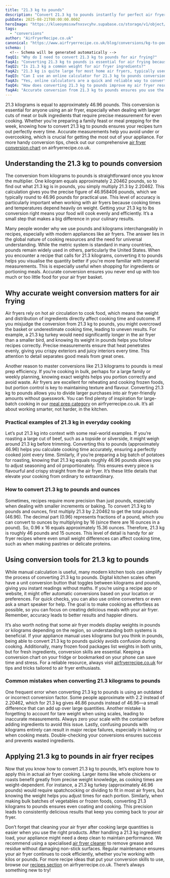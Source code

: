 ```yaml
---
title: "21.3 kg to pounds"
description: "Convert 21.3 kg to pounds instantly for perfect air fryer portions. Get accurate results and handy cooking tips for your next meal."
pubDate: 2025-08-21T00:00:00.000Z
heroImage: "https://klueoymssxwfnxsvcyhv.supabase.co/storage/v1/object/public/Shmucket/21-3-kg-to-pounds.webp"
tags:
  - "conversions"
author: "AirFryerRecipe.co.uk"
canonical: "https://www.airfryerrecipe.co.uk/blog/conversions/kg-to-pounds/21-3-kg-to-pounds"
schema: |
  <!-- Schema will be generated automatically -->
faqQ1: "Why do I need to convert 21.3 kg to pounds for air frying?"
faqA1: "Converting 21.3 kg to pounds is essential for air frying because cooking times and temperatures are weight-dependent. Accurate measurements ensure even cooking and prevent overcrowding, which can lead to uneven results. Knowing the weight in pounds helps you follow recipes correctly and adjust settings for perfect outcomes every time."
faqQ2: "Is 21.3 kg a common weight for air fryer ingredients?"
faqA2: "21.3 kg is quite large for most home air fryers, typically used for bulk cooking or large cuts like whole turkeys or big batches of vegetables. While not everyday, it's useful for special occasions or meal prepping. Converting it to pounds (approximately 46.96) helps manage portioning and cooking logistics efficiently."
faqQ3: "Can I use an online calculator for 21.3 kg to pounds conversion?"
faqA3: "Yes, online calculators are a quick and reliable way to convert 21.3 kg to pounds. They provide precise results instantly, reducing the risk of manual errors. For best results, use a reputable converter or your kitchen scale's unit function to ensure accuracy for air fryer cooking."
faqQ4: "How does converting 21.3 kg to pounds improve my air fryer results?"
faqA4: "Accurate conversion from 21.3 kg to pounds ensures you use the correct cooking times and temperatures, leading to evenly cooked food. It helps with portion control and prevents overloading the basket, which is crucial for air circulation. This attention to detail enhances texture, flavour, and overall meal quality."
---
```

<p>21.3 kilograms is equal to approximately 46.96 pounds. This conversion is essential for anyone using an air fryer, especially when dealing with larger cuts of meat or bulk ingredients that require precise measurement for even cooking. Whether you're preparing a family feast or meal prepping for the week, knowing how to convert 21.3 kg to pounds ensures your recipes turn out perfectly every time. Accurate measurements help you avoid under or overcooking, which is crucial for getting the most out of your appliance. For more handy conversion tips, check out our comprehensive <a href="https://www.airfryerrecipe.co.uk/air-fryer-conversion-chart">air fryer conversion chart</a> on airfryerrecipe.co.uk.</p>

<h2>Understanding the 21.3 kg to pounds conversion</h2>
<p>The conversion from kilograms to pounds is straightforward once you know the multiplier. One kilogram equals approximately 2.20462 pounds, so to find out what 21.3 kg is in pounds, you simply multiply 21.3 by 2.20462. This calculation gives you the precise figure of 46.958406 pounds, which we typically round to 46.96 pounds for practical use. This level of accuracy is particularly important when working with air fryers because cooking times and temperatures depend heavily on weight. Getting your 21.3 kg to lbs conversion right means your food will cook evenly and efficiently. It’s a small step that makes a big difference in your culinary results.</p>
<p>Many people wonder why we use pounds and kilograms interchangeably in recipes, especially with modern appliances like air fryers. The answer lies in the global nature of cooking resources and the need for universal understanding. While the metric system is standard in many countries, pounds remain widely used in others, particularly the United States. When you encounter a recipe that calls for 21.3 kilograms, converting it to pounds helps you visualise the quantity better if you're more familiar with imperial measurements. This is especially useful when shopping for ingredients or portioning meals. Accurate conversion ensures you never end up with too much or too little food for your air fryer basket.</p>

<h2>Why accurate weight conversion matters for air frying</h2>
<p>Air fryers rely on hot air circulation to cook food, which means the weight and distribution of ingredients directly affect cooking time and outcome. If you misjudge the conversion from 21.3 kg to pounds, you might overcrowd the basket or underestimate cooking time, leading to uneven results. For example, a 21.3 kg turkey would need significantly longer in the air fryer than a smaller bird, and knowing its weight in pounds helps you follow recipes correctly. Precise measurements ensure that heat penetrates evenly, giving you crispy exteriors and juicy interiors every time. This attention to detail separates good meals from great ones.</p>
<p>Another reason to master conversions like 21.3 kilograms to pounds is meal prep efficiency. If you’re cooking in bulk, perhaps for a large family or weekly planning, knowing exact weights helps you portion correctly and avoid waste. Air fryers are excellent for reheating and cooking frozen foods, but portion control is key to maintaining texture and flavour. Converting 21.3 kg to pounds allows you to divide larger purchases into air fryer-friendly amounts without guesswork. You can find plenty of inspiration for large-batch cooking in our <a href="https://www.airfryerrecipe.co.uk/recipe-category/meal-prep">meal prep category</a> on airfryerrecipe.co.uk. It’s all about working smarter, not harder, in the kitchen.</p>

<h3>Practical examples of 21.3 kg in everyday cooking</h3>
<p>Let’s put 21.3 kg into context with some real-world examples. If you’re roasting a large cut of beef, such as a topside or silverside, it might weigh around 21.3 kg before trimming. Converting this to pounds (approximately 46.96) helps you calculate cooking time accurately, ensuring a perfectly cooked joint every time. Similarly, if you’re preparing a big batch of potatoes for roasting, knowing that 21.3 kg equals roughly 46.96 pounds allows you to adjust seasoning and oil proportionately. This ensures every piece is flavourful and crispy straight from the air fryer. It’s these little details that elevate your cooking from ordinary to extraordinary.</p>

<h3>How to convert 21.3 kg to pounds and ounces</h3>
<p>Sometimes, recipes require more precision than just pounds, especially when dealing with smaller increments or baking. To convert 21.3 kg to pounds and ounces, first multiply 21.3 by 2.20462 to get the total pounds (46.96). The decimal part (0.96) represents fractions of a pound, which you can convert to ounces by multiplying by 16 (since there are 16 ounces in a pound). So, 0.96 x 16 equals approximately 15.36 ounces. Therefore, 21.3 kg is roughly 46 pounds and 15 ounces. This level of detail is handy for air fryer recipes where even small weight differences can affect cooking time, such as when making pastries or delicate proteins.</p>

<h2>Using conversion tools for 21.3 kg to pounds</h2>
<p>While manual calculation is useful, many modern kitchen tools can simplify the process of converting 21.3 kg to pounds. Digital kitchen scales often have a unit conversion button that toggles between kilograms and pounds, giving you instant readings without maths. If you’re using a recipe app or website, it might offer automatic conversions based on your location or preferences. For quick checks, you can also use online converters or even ask a smart speaker for help. The goal is to make cooking as effortless as possible, so you can focus on creating delicious meals with your air fryer. Remember, accuracy leads to better results and happier diners.</p>
<p>It’s also worth noting that some air fryer models display weights in pounds or kilograms depending on the region, so understanding both systems is beneficial. If your appliance manual uses kilograms but you think in pounds, being able to convert 21.3 kg to pounds quickly avoids confusion during cooking. Additionally, many frozen food packages list weights in both units, but for fresh ingredients, conversion skills are essential. Keeping a conversion chart on your fridge or bookmarked on your phone can save time and stress. For a reliable resource, always visit <a href="https://www.airfryerrecipe.co.uk">airfryerrecipe.co.uk</a> for tips and tricks tailored to air fryer enthusiasts.</p>

<h3>Common mistakes when converting 21.3 kilograms to pounds</h3>
<p>One frequent error when converting 21.3 kg to pounds is using an outdated or incorrect conversion factor. Some people approximate with 2.2 instead of 2.20462, which for 21.3 kg gives 46.86 pounds instead of 46.96—a small difference that can add up over large quantities. Another mistake is forgetting to account for tare weight when using scales, leading to inaccurate measurements. Always zero your scale with the container before adding ingredients to avoid this issue. Lastly, confusing pounds with kilograms entirely can result in major recipe failures, especially in baking or when cooking meats. Double-checking your conversions ensures success and prevents wasted ingredients.</p>

<h2>Applying 21.3 kg to pounds in air fryer recipes</h2>
<p>Now that you know how to convert 21.3 kg to pounds, let’s explore how to apply this in actual air fryer cooking. Larger items like whole chickens or roasts benefit greatly from precise weight knowledge, as cooking times are weight-dependent. For instance, a 21.3 kg turkey (approximately 46.96 pounds) would require spatchcocking or dividing to fit in most air fryers, but knowing the weight helps you adjust times for each portion. Similarly, when making bulk batches of vegetables or frozen foods, converting 21.3 kilograms to pounds ensures even coating and cooking. This precision leads to consistently delicious results that keep you coming back to your air fryer.</p>
<p>Don’t forget that cleaning your air fryer after cooking large quantities is easier when you use the right products. After handling a 21.3 kg ingredient load, your appliance might need a deep clean to maintain performance. We recommend using a specialised <a href="https://www.airfryerrecipe.co.uk/air-fryer-cleaner">air fryer cleaner</a> to remove grease and residue without damaging non-stick surfaces. Regular maintenance ensures your air fryer continues to cook efficiently, whether you’re working with kilos or pounds. For more recipe ideas that put your conversion skills to use, browse our <a href="https://www.airfryerrecipe.co.uk/recipes">recipes section</a> on airfryerrecipe.co.uk. There’s always something new to try!</p>
